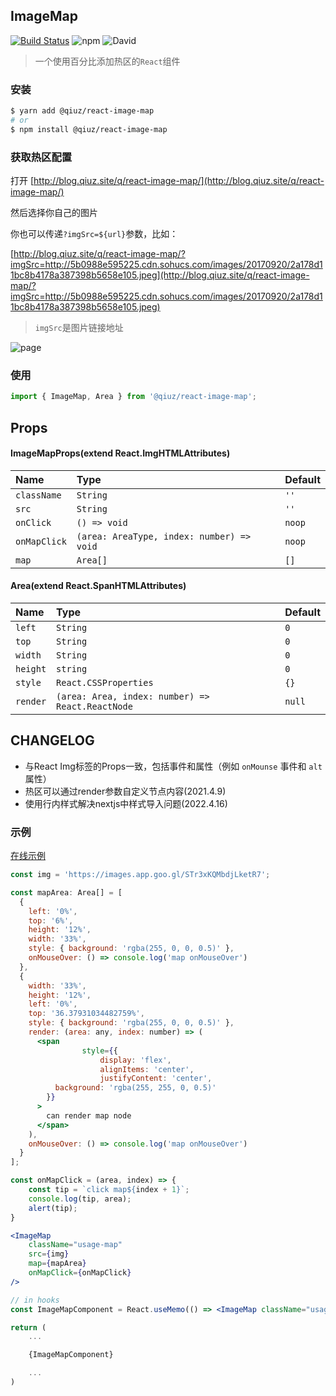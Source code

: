 ## ImageMap
[![Build Status](https://travis-ci.org/qiuziz/react-image-map.svg?branch=master)](https://travis-ci.org/qiuziz/react-image-map)
![npm](https://img.shields.io/npm/v/@qiuz/react-image-map)
![David](https://img.shields.io/david/dev/qiuziz/react-image-map)

> 一个使用百分比添加热区的`React`组件

### 安装
```sh
$ yarn add @qiuz/react-image-map
# or
$ npm install @qiuz/react-image-map
```

### 获取热区配置

打开 [http://blog.qiuz.site/q/react-image-map/](http://blog.qiuz.site/q/react-image-map/) 

然后选择你自己的图片

你也可以传递`?imgSrc=${url}`参数，比如：

[http://blog.qiuz.site/q/react-image-map/?imgSrc=http://5b0988e595225.cdn.sohucs.com/images/20170920/2a178d11bc8b4178a387398b5658e105.jpeg](http://blog.qiuz.site/q/react-image-map/?imgSrc=http://5b0988e595225.cdn.sohucs.com/images/20170920/2a178d11bc8b4178a387398b5658e105.jpeg)

> `imgSrc`是图片链接地址


![page](https://raw.githubusercontent.com/qiuziz/react-image-map/master/src/assets/images/page.png)

### 使用
```js
import { ImageMap, Area } from '@qiuz/react-image-map';
```


## Props

#### ImageMapProps(extend React.ImgHTMLAttributes)

| Name         | Type                                      | Default |
| :----------- | :---------------------------------------- | :------ |
| `className`  | `String`                                  | `''`    |
| `src`        | `String`                                  | `''`    |
| `onClick`    | `() => void`                              | `noop`  |
| `onMapClick` | `(area: AreaType, index: number) => void` | `noop`  |
| `map`        | `Area[]`                                  | `[]`    |


#### Area(extend React.SpanHTMLAttributes)
| Name         | Type                                            | Default |
| :----------- | :---------------------------------------------- | :------ |
| `left`  		 | `String`                                        | `0`     |
| `top`        | `String`                                        | `0`     |
| `width`      | `String`                                        | `0`     |
| `height`     | `string`                                        | `0`     |
| `style`      | `React.CSSProperties`                           | `{}`    |
| `render`     | `(area: Area, index: number) => React.ReactNode`| `null`  |


## CHANGELOG

- 与React Img标签的Props一致，包括事件和属性（例如 `onMounse` 事件和 `alt` 属性）
- 热区可以通过render参数自定义节点内容(2021.4.9)
- 使用行内样式解决nextjs中样式导入问题(2022.4.16)


### 示例
[在线示例](https://codesandbox.io/s/silent-bash-c6zwx)
```jsx
const img = 'https://images.app.goo.gl/STr3xKQMbdjLketR7';

const mapArea: Area[] = [
  {
    left: '0%',
    top: '6%',
    height: '12%',
    width: '33%',
    style: { background: 'rgba(255, 0, 0, 0.5)' },
    onMouseOver: () => console.log('map onMouseOver')
  },
  {
    width: '33%',
    height: '12%',
    left: '0%',
    top: '36.37931034482759%',
    style: { background: 'rgba(255, 0, 0, 0.5)' },
    render: (area: any, index: number) => (
      <span
				style={{
					display: 'flex',
					alignItems: 'center',
					justifyContent: 'center',
          background: 'rgba(255, 255, 0, 0.5)'
        }}
      >
        can render map node
      </span>
    ),
    onMouseOver: () => console.log('map onMouseOver')
  }
];

const onMapClick = (area, index) => {
	const tip = `click map${index + 1}`;
	console.log(tip, area);
	alert(tip);
}

<ImageMap
	className="usage-map"
	src={img}
	map={mapArea}
	onMapClick={onMapClick}
/>

// in hooks
const ImageMapComponent = React.useMemo(() => <ImageMap className="usage-map" src={img} map={mapArea} onMapClick={onMapClick} />, [mapArea, img]);

return (
	...

	{ImageMapComponent}

	...
)
```
